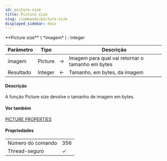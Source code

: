 ```yaml
---
id: picture-size
title: Picture size
slug: /commands/picture-size
displayed_sidebar: docs
---
```


<!--REF #_command_.Picture size.Syntax-->**Picture size** ( *imagem* ) : Integer<!-- END REF-->
<!--REF #_command_.Picture size.Params-->
| Parâmetro | Tipo |  | Descrição |
| --- | --- | --- | --- |
| imagem | Picture | &#8594;  | Imagem para qual vai retornar o tamanho em bytes |
| Resultado | Integer | &#8592; | Tamanho, em bytes, da imagem |

<!-- END REF-->

#### Descrição 

<!--REF #_command_.Picture size.Summary-->A função Picture size devolve o tamanho de imagem em bytes.<!-- END REF-->

#### Ver também 

[PICTURE PROPERTIES](picture-properties.md)  

#### Propriedades

|  |  |
| --- | --- |
| Número do comando | 356 |
| Thread-seguro | &check; |


